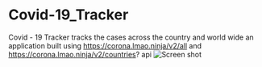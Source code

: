 # Covid-19_Tracker
Covid - 19  Tracker tracks the cases across the country and world wide an application built using https://corona.lmao.ninja/v2/all and https://corona.lmao.ninja/v2/countries? api
![Screen shot](https://user-images.githubusercontent.com/65825065/116731955-07aa6580-aa08-11eb-9ed9-68b6511cd584.png)

